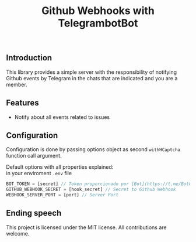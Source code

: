 <div align="center">
  <h1>Github Webhooks with TelegrambotBot
</div>

<!-- <div align="center">
  <a href="https://www.npmjs.com/package/next-hcaptcha"><img alt="npm version badge" src="https://badgen.net/npm/v/next-hcaptcha"></a>
  <img alt="types information" src="https://badgen.net/npm/types/next-hcaptcha">
  <img alt="npm bundle size" src="https://badgen.net/bundlephobia/minzip/next-hcaptcha">
  <img alt="license badge" src="https://badgen.net/npm/license/next-hcaptcha">

</div> -->

<br />

## Introduction

This library provides a simple server with the responsibility of notifying Github events by Telegram in the chats that are indicated and you are a member.

## Features

- Notify about all events related to issues

## Configuration

Configuration is done by passing options object as second `withHCaptcha` function call argument.

Default options with all properties explained:
<br>in your enviroment `.env` file

```js
BOT_TOKEN = [secret] // Token proporcionado por [Bot](https://t.me/BotFather)
GITHUB_WEBHOOK_SECRET = [hook_secret] // Secret to Github Webhook
WEBHOOK_SERVER_PORT = [port] // Server Port
```

## Ending speech

This project is licensed under the MIT license.
All contributions are welcome.

<!-- [hcaptcha-docs-errors]: https://docs.hcaptcha.com/#siteverify-error-codes-table
[next-homepage]: https://nextjs.org/
[next-api-routes]: https://nextjs.org/docs/api-routes/introduction -->
